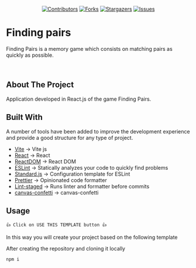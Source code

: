 <div align="center">

<a href="">[![Contributors][contributors-shield]][contributors-url]</a>
<a href="">[![Forks][forks-shield]][forks-url]</a>
<a href="">[![Stargazers][stars-shield]][stars-url]</a>
<a href="">[![Issues][issues-shield]][issues-url]</a>

</div>

<div>
  <h1>Finding pairs</h1>
  <p>    
    Finding Pairs is a memory game which consists on matching pairs as quickly as possible.
  </p>
  <br />
</div>

<!-- ABOUT -->

## About The Project

Application developed in React.js of the game Finding Pairs.

<!-- BUILT WITH -->

## Built With

A number of tools have been added to improve the development experience and provide a good structure for any type of project.

- [Vite](https://vitejs.dev/) -> Vite js
- [React](https://reactjs.org/) -> React
- [ReactDOM](https://reactjs.org/) -> React DOM
- [ESLint](https://eslint.org/) -> Statically analyzes your code to quickly find problems
- [Standard.js](https://standardjs.com/) -> Configuration template for ESLint
- [Prettier](https://prettier.io/) -> Opinionated code formatter
- [Lint-staged](https://www.npmjs.com/package/lint-staged) -> Runs linter and formatter before commits
- [canvas-confetti](https://www.npmjs.com/package/canvas-confetti) -> canvas-confetti
<!-- USAGE -->

## Usage

```
👍 Click on USE THIS TEMPLATE button 👍
```

In this way you will create your project based on the following template

After creating the repository and cloning it locally

```
npm i
```

<!-- MARKDOWN LINKS & IMAGES -->
<!-- https://www.markdownguide.org/basic-syntax/#reference-style-links -->

[contributors-shield]: https://img.shields.io/github/contributors/dani16/template-react-vite-project.svg?style=for-the-badge&color=92DCE5
[contributors-url]: https://github.com/dani16/template-react-vite-project/graphs/contributors
[forks-shield]: https://img.shields.io/github/forks/dani16/template-react-vite-project.svg?style=for-the-badge
[forks-url]: https://github.com/dani16/template-react-vite-project/network/members
[stars-shield]: https://img.shields.io/github/stars/dani16/template-react-vite-project.svg?style=for-the-badge
[stars-url]: https://github.com/dani16/template-react-vite-project/stargazers
[issues-shield]: https://img.shields.io/github/issues/dani16/template-react-vite-project.svg?style=for-the-badge
[issues-url]: https://github.com/dani16/template-react-vite-project/issues
[license-shield]: https://img.shields.io/github/license/dani16/template-react-vite-project.svg?style=for-the-badge
[license-url]: https://github.com/learnthisacademy/template-react-vite-project/blob/main/LICENSE
[product-screenshot]: images/screenshot.png
